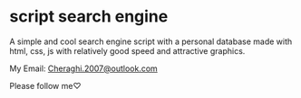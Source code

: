# script search engine 

A simple and cool search engine script with a personal database made with html, css, js with relatively good speed and attractive graphics.

My Email: Cheraghi.2007@outlook.com

Please follow me♡

